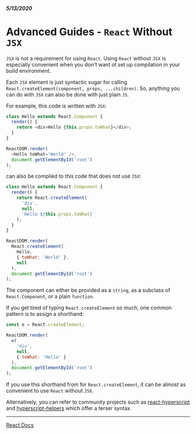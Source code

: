##### 5/13/2020
# Advanced Guides - `React` Without `JSX`
`JSX` is not a requirement for using `React`.  Using `React` without `JSX` is especially convenient when you don't want ot set up compilation in your build environment.

Each `JSX` element is just syntactic sugar for calling `React.createElement(component, props, ...children)`.  So, anything you can do with `JSX` can also be done with just plain `JS`.

For example, this code is written with `JSX`:

```js
class Hello extends React.Component {
  render() {
    return <div>Hello {this.props.toWhat}</div>;
  }
}

ReactDOM.render(
  <Hello toWhat='World' />,
  document.getElementById('root')
);
```

can also be compiled to this code that does not use `JSX`:

```js
class Hello extends React.Component {
  render() {
    return React.createElement(
      'div', 
      null, 
      `Hello ${this.props.toWhat}`
    );
  }
}

ReactDOM.render(
  React.createElement(
    Hello, 
    { toWhat: 'World' }, 
    null
  ),
  document.getElementById('root')
);
```

The component can either be provided as a `string`, as a subclass of `React.Component`, or a plain `function`.

If you get tired of typing `React.createElement` so much, one common pattern is to assign a shorthand:

```js
const e = React.createElement;

ReactDOM.render(
  e(
    'div',
    null,
    { toWhat: 'Hello' }
  ),
  document.getElementById('root')
);
```

If you use this shorthand from for `React.createElement`, it can be almost as convenient to use `React` without `JSX`.

Alternatively, you can refer to community projects such as [react-hyperscript](https://github.com/mlmorg/react-hyperscript) and [hyperscript-helpers](https://github.com/ohanhi/hyperscript-helpers) which offer a terser syntax.

---

[React Docs](https://reactjs.org/docs/react-without-jsx.html)
